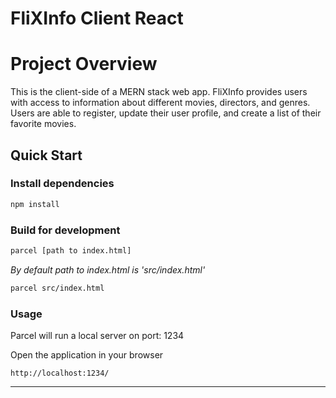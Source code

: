 # FliXInfo Client React

# Project Overview

This is the client-side of a MERN stack web app. FliXInfo provides users with access to information about different movies, directors, and genres. Users are able to register, update their user profile, and create a list of their favorite movies.

## Quick Start

### Install dependencies

```bash
npm install
```

### Build for development

```bash
parcel [path to index.html]
```

_By default path to index.html is 'src/index.html'_

```bash
parcel src/index.html
```

### Usage

Parcel will run a local server on port: 1234

Open the application in your browser

```
http://localhost:1234/
```

---
